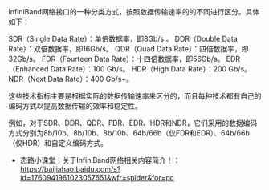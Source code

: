 

InfiniBand网络接口的一种分类方式，按照数据传输速率的的不同进行区分。具体如下：

SDR（Single Data Rate）：单倍数据率，即8Gb/s 。
DDR（Double Data Rate）：双倍数据率，即16Gb/s。
QDR（Quad Data Rate）：四倍数据率，即32Gb/s。
FDR（Fourteen Data Rate）：十四倍数据率，即56Gb/s。
EDR（Enhanced Data Rate）：100 Gb/s。
HDR（High Data Rate）：200 Gb/s。
NDR（Next Data Rate）：400 Gb/s+。

这些技术指标主要是根据实际的数据传输速率来区分的，而且每种技术都有自己的编码方式以提高数据传输的效率和稳定性。

例如，对于SDR、DDR、QDR、FDR、EDR、HDR和NDR，它们采用的数据编码方式分别为8b/10b、8b/10b、8b/10b、64b/66b（仅FDR和EDR）、64b/66b（仅HDR）和自定义编码方式。




- 态路小课堂丨关于InfiniBand网络相关内容简介！：https://baijiahao.baidu.com/s?id=1760941961023057651&wfr=spider&for=pc




